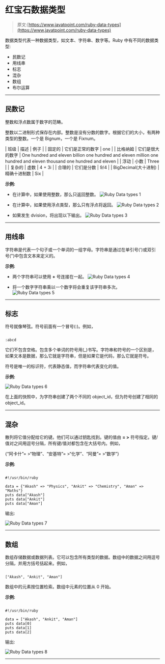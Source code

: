 # 红宝石数据类型

> 原文:[https://www.javatpoint.com/ruby-data-types](https://www.javatpoint.com/ruby-data-types)

数据类型代表一种数据类型，如文本、字符串、数字等。Ruby 中有不同的数据类型:

*   民数记
*   用线串
*   标志
*   混杂
*   数组
*   布尔运算

* * *

## 民数记

整数和浮点数属于数字的范畴。

整数以二进制形式保存在内部。整数是没有分数的数字。根据它们的大小，有两种类型的整数。一个是 Bignum，一个是 Fixnum。

| 班级 | 描述 | 例子 |
| 固定的 | 它们是正常的数字 | one |
| 比格纳姆 | 它们是很大的数字 | One hundred and eleven billion one hundred and eleven million one hundred and eleven thousand one hundred and eleven |
| 浮动 | 小数 | Three |
| 复杂的 | 虚数 | 4 + 3i |
| 合理的 | 它们是分数 | 9/4 |
| BigDecimal(大十进制) | 精确十进制数 | Six |

**示例:**

*   在计算中，如果使用整数，那么只返回整数。
![Ruby Data types 1](../Images/88cd5bcfe524508de23d9d966996fecb.png)

*   在计算中，如果使用浮点类型，那么只有浮点将返回。
![Ruby Data types 2](../Images/c8cfeca6ff67168eca1ee7b879b6d07e.png)

*   如果发生 dvision，将出现以下输出。
![Ruby Data types 3](../Images/0b4bce1b44114e50aaa95f35377302d9.png)

* * *

## 用线串

字符串是代表一个句子或一个单词的一组字母。字符串是通过在单引号(')或双引号(")中包含文本来定义的。

**示例:**

*   两个字符串可以使用 **+** 号连接在一起。
![Ruby Data types 4](../Images/ff28135269aa4fefd63417856f21d14e.png)

*   将一个数字字符串乘以一个数字将会重复该字符串多次。
![Ruby Data types 5](../Images/c059d383cfa71e0cf4b59d2b65788546.png)

* * *

## 标志

符号就像琴弦。符号前面有一个冒号(:)。例如，

```

:abcd

```

它们不包含空格。包含多个单词的符号用(_)书写。字符串和符号的一个区别是，如果文本是数据，那么它就是字符串，但是如果它是代码，那么它就是符号。

符号是唯一的标识符，代表静态值，而字符串代表变化的值。

**示例:**

![Ruby Data types 6](../Images/81b162e100384d3721b8ae3e3f3da9e8.png)

在上面的快照中，为字符串创建了两个不同的 object_id，但为符号创建了相同的 object_id。

* * *

## 混杂

散列将它值分配给它的键。他们可以通过钥匙找到。键的值由 **= >** 符号指定。键/值对之间用逗号分隔，所有键/值对都包含在大括号内。例如，

{“阿卡什”= >“物理”、“安基特”= >“化学”、“阿曼”= >“数学”}

**示例:**

```

#!/usr/bin/ruby 

data = {"Akash" => "Physics", "Ankit" => "Chemistry", "Aman" => "Maths"} 
puts data["Akash"] 
puts data["Ankit"] 
puts data["Aman"]

```

输出:

![Ruby Data types 7](../Images/18382f414f3fb11bcc39cd7edb5544ed.png)

* * *

## 数组

数组存储数据或数据列表。它可以包含所有类型的数据。数组中的数据之间用逗号分隔，并用方括号括起来。例如，

```

["Akash", "Ankit", "Aman"] 

```

数组中的元素按位置检索。数组中元素的位置从 0 开始。

**示例:**

```

#!/usr/bin/ruby 

data = ["Akash", "Ankit", "Aman"] 
puts data[0] 
puts data[1] 
puts data[2]

```

输出:

![Ruby Data types 8](../Images/fdb2150b8bb519e39848b0217cc2081f.png)

* * *